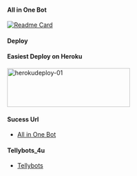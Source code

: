 #### All in One Bot
[![Readme Card](https://github-readme-stats.vercel.app/api/pin/?username=sahaynitin&repo=V2Bot&theme=pink)](h&bg_color=#24292F)

#### Deploy

#### Easiest Deploy on Heroku

<p align="">
    <a href="https://heroku.com/deploy?template=https://github.com/kalanakt/Url-Uploader-TG">
    <img src="https://github.com/nikhileashy/justfor_testing/blob/main/herokudeploy-01-cropped.svg" alt="herokudeploy-01" border="0" height="90" width="285"></a>
</p>

#### Sucess Url
   * [All in One Bot](https://t.me/)
   
#### Tellybots_4u
   * [Tellybots](https://t.me/)




